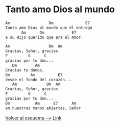 # Tanto amo Dios al mundo

```bash
Am                 Dm              E7
Tanto amo Dios al mundo que ël entregó
       Am      Dm            E7
a su Hijo querido que era el Amor.

Am                 Dm  Am
Gracias, Señor, gracias
F         G      C
gracias por tu don...
   Dm        Am 
Gracias te damos,
Dm         Am          E7 
desde el fondo del corazón...
   Am             Dm  Am
Gracias, Señor, gracias
F         G      C
gracias por tu don...
Dm           Am      E7      Am
en nuestras manos abiertas, Señor
```

[Volver al esquema -->](../viernes_santo.md)
[Link](https://www.youtube.com/watch?v=3bcGvMpcYj4)

